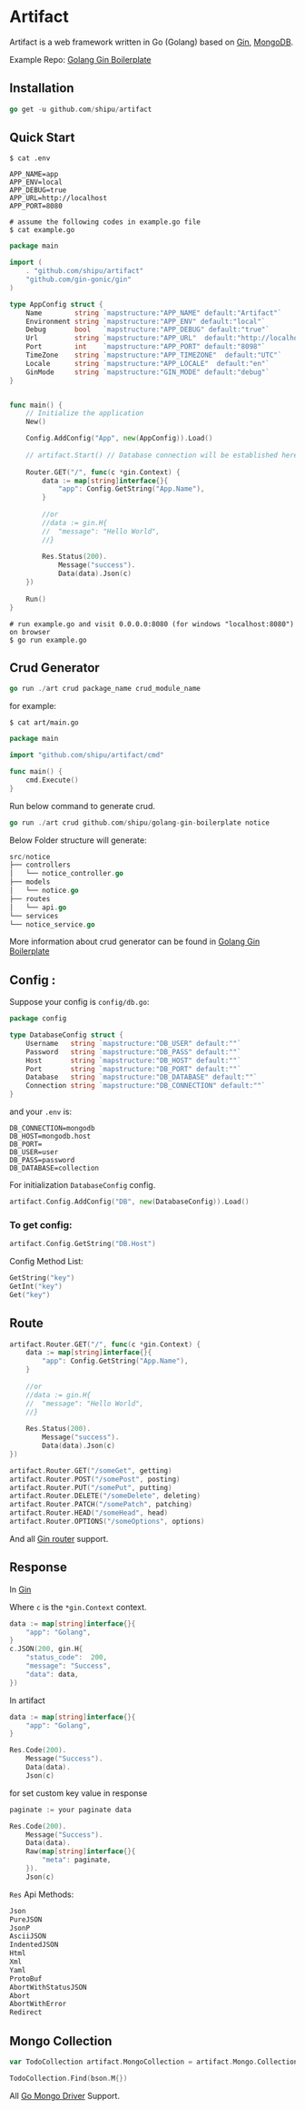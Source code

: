 # Artifact

Artifact is a web framework written in Go (Golang) based on [Gin](https://github.com/gin-gonic/gin), [MongoDB](https://github.com/mongodb/mongo-go-driver).

Example Repo: [Golang Gin Boilerplate](https://github.com/Shipu/golang-gin-boilerplate)

## Installation
```go
go get -u github.com/shipu/artifact
```

## Quick Start
```shell
$ cat .env
```
```dotenv
APP_NAME=app
APP_ENV=local
APP_DEBUG=true
APP_URL=http://localhost
APP_PORT=8080
```
```shell
# assume the following codes in example.go file
$ cat example.go
```

```go
package main

import (
	. "github.com/shipu/artifact"
	"github.com/gin-gonic/gin"
)

type AppConfig struct {
	Name        string `mapstructure:"APP_NAME" default:"Artifact"`
	Environment string `mapstructure:"APP_ENV" default:"local"`
	Debug       bool   `mapstructure:"APP_DEBUG" default:"true"`
	Url         string `mapstructure:"APP_URL"  default:"http://localhost"`
	Port        int    `mapstructure:"APP_PORT" default:"8098"`
	TimeZone    string `mapstructure:"APP_TIMEZONE"  default:"UTC"`
	Locale      string `mapstructure:"APP_LOCALE"  default:"en"`
	GinMode     string `mapstructure:"GIN_MODE" default:"debug"`
}


func main() {
	// Initialize the application
    New()

    Config.AddConfig("App", new(AppConfig)).Load()
    
    // artifact.Start() // Database connection will be established here
    
    Router.GET("/", func(c *gin.Context) {
        data := map[string]interface{}{
            "app": Config.GetString("App.Name"),
        }
    
        //or
        //data := gin.H{
        //	"message": "Hello World",
        //}
    
        Res.Status(200).
            Message("success").
            Data(data).Json(c)
    })
    
    Run()
}
```

```shell
# run example.go and visit 0.0.0.0:8080 (for windows "localhost:8080") on browser
$ go run example.go
```

## Crud Generator

```go
go run ./art crud package_name crud_module_name
```

for example:
```shell
$ cat art/main.go
```

```go
package main

import "github.com/shipu/artifact/cmd"

func main() {
    cmd.Execute()
}
```
Run below command to generate crud.
```go 
go run ./art crud github.com/shipu/golang-gin-boilerplate notice
``` 

Below Folder structure will generate:
```go
src/notice
├── controllers
│   └── notice_controller.go
├── models
│   └── notice.go
├── routes
│   └── api.go
└── services
└── notice_service.go
```

More information about crud generator can be found in [Golang Gin Boilerplate](https://github.com/Shipu/golang-gin-boilerplate)

## Config :

Suppose your config is `config/db.go`:
```go
package config

type DatabaseConfig struct {
    Username   string `mapstructure:"DB_USER" default:""`
    Password   string `mapstructure:"DB_PASS" default:""`
    Host       string `mapstructure:"DB_HOST" default:""`
    Port       string `mapstructure:"DB_PORT" default:""`
    Database   string `mapstructure:"DB_DATABASE" default:""`
    Connection string `mapstructure:"DB_CONNECTION" default:""`
}
```
and your `.env` is:
```dotenv
DB_CONNECTION=mongodb
DB_HOST=mongodb.host
DB_PORT=
DB_USER=user
DB_PASS=password
DB_DATABASE=collection
```

For initialization `DatabaseConfig` config.

```go
artifact.Config.AddConfig("DB", new(DatabaseConfig)).Load()
```

### To get config:
```go
artifact.Config.GetString("DB.Host")
```

Config Method List:
```go
GetString("key")
GetInt("key")
Get("key")
```

## Route

```go
artifact.Router.GET("/", func(c *gin.Context) {
    data := map[string]interface{}{
        "app": Config.GetString("App.Name"),
    }
    
    //or
    //data := gin.H{
    //	"message": "Hello World",
    //}
    
    Res.Status(200).
        Message("success").
        Data(data).Json(c)
})
```

```go
artifact.Router.GET("/someGet", getting)
artifact.Router.POST("/somePost", posting)
artifact.Router.PUT("/somePut", putting)
artifact.Router.DELETE("/someDelete", deleting)
artifact.Router.PATCH("/somePatch", patching)
artifact.Router.HEAD("/someHead", head)
artifact.Router.OPTIONS("/someOptions", options)
```

And all [Gin router](https://github.com/gin-gonic/gin/edit/master/README.md#using-get-post-put-patch-delete-and-options) support.

## Response
In [Gin](https://github.com/gin-gonic/gin)

Where `c` is the `*gin.Context` context.

```go
data := map[string]interface{}{
    "app": "Golang",
}
c.JSON(200, gin.H{
    "status_code":  200,
    "message": "Success",
    "data": data,
})
```
In artifact
```go
data := map[string]interface{}{
    "app": "Golang",
}

Res.Code(200).
    Message("Success").
    Data(data).
    Json(c)
```

for set custom key value in response
```go
paginate := your paginate data

Res.Code(200).
    Message("Success").
    Data(data).
    Raw(map[string]interface{}{
        "meta": paginate,
    }).
    Json(c)
```

`Res` Api Methods:
```go
Json
PureJSON
JsonP
AsciiJSON
IndentedJSON
Html
Xml
Yaml
ProtoBuf
AbortWithStatusJSON
Abort
AbortWithError
Redirect
```

## Mongo Collection

```go
var TodoCollection artifact.MongoCollection = artifact.Mongo.Collection("todos")

TodoCollection.Find(bson.M{})
```

All [Go Mongo Driver](https://docs.mongodb.com/drivers/go/current/) Support.